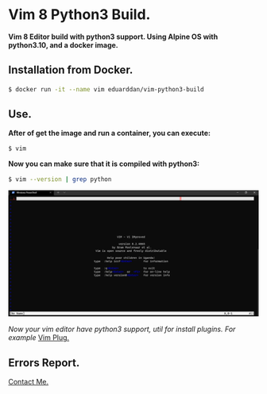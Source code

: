 # Vim 8 Python3 Build.

__Vim 8 Editor build with python3 support. Using Alpine OS with python3.10, and a docker image.__


## Installation from Docker.

```bash
$ docker run -it --name vim eduarddan/vim-python3-build
```

## Use.

__After of get the image and run a container, you can execute:__

```bash
$ vim
```

__Now you can make sure that it is compiled with python3:__

```bash
$ vim --version | grep python
```

![vim-image](./img/vim-image.png)

_Now your vim editor have python3 support, util for install plugins. For example_ [Vim Plug.](https://github.com/junegunn/vim-plug)


## Errors Report.
<a href="mailto:eduarygp@gmail.com" target="_blank" rel="norreferer">Contact Me.</a>